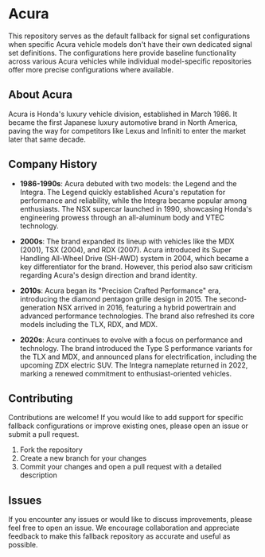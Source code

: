 # Acura

This repository serves as the default fallback for signal set configurations when specific Acura vehicle models don't have their own dedicated signal set definitions. The configurations here provide baseline functionality across various Acura vehicles while individual model-specific repositories offer more precise configurations where available.

## About Acura

Acura is Honda's luxury vehicle division, established in March 1986. It became the first Japanese luxury automotive brand in North America, paving the way for competitors like Lexus and Infiniti to enter the market later that same decade.

## Company History

- **1986-1990s**: Acura debuted with two models: the Legend and the Integra. The Legend quickly established Acura's reputation for performance and reliability, while the Integra became popular among enthusiasts. The NSX supercar launched in 1990, showcasing Honda's engineering prowess through an all-aluminum body and VTEC technology.

- **2000s**: The brand expanded its lineup with vehicles like the MDX (2001), TSX (2004), and RDX (2007). Acura introduced its Super Handling All-Wheel Drive (SH-AWD) system in 2004, which became a key differentiator for the brand. However, this period also saw criticism regarding Acura's design direction and brand identity.

- **2010s**: Acura began its "Precision Crafted Performance" era, introducing the diamond pentagon grille design in 2015. The second-generation NSX arrived in 2016, featuring a hybrid powertrain and advanced performance technologies. The brand also refreshed its core models including the TLX, RDX, and MDX.

- **2020s**: Acura continues to evolve with a focus on performance and technology. The brand introduced the Type S performance variants for the TLX and MDX, and announced plans for electrification, including the upcoming ZDX electric SUV. The Integra nameplate returned in 2022, marking a renewed commitment to enthusiast-oriented vehicles.

## Contributing

Contributions are welcome! If you would like to add support for specific fallback configurations or improve existing ones, please open an issue or submit a pull request.

1. Fork the repository
2. Create a new branch for your changes
3. Commit your changes and open a pull request with a detailed description

## Issues

If you encounter any issues or would like to discuss improvements, please feel free to open an issue. We encourage collaboration and appreciate feedback to make this fallback repository as accurate and useful as possible.
